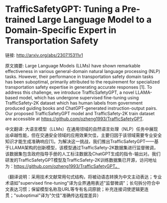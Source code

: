 # TrafficSafetyGPT: Tuning a Pre-trained Large Language Model to a Domain-Specific Expert in Transportation Safety

链接: http://arxiv.org/abs/2307.15311v1

原文摘要:
Large Language Models (LLMs) have shown remarkable effectiveness in various
general-domain natural language processing (NLP) tasks. However, their
performance in transportation safety domain tasks has been suboptimal,
primarily attributed to the requirement for specialized transportation safety
expertise in generating accurate responses [1]. To address this challenge, we
introduce TrafficSafetyGPT, a novel LLAMA-based model, which has undergone
supervised fine-tuning using TrafficSafety-2K dataset which has human labels
from government produced guiding books and ChatGPT-generated instruction-output
pairs. Our proposed TrafficSafetyGPT model and TrafficSafety-2K train dataset
are accessible at https://github.com/ozheng1993/TrafficSafetyGPT.

中文翻译:
大语言模型（LLMs）在通用领域的自然语言处理（NLP）任务中展现出卓越性能，但在交通安全领域的应用效果欠佳，主要归因于该领域需要专业安全知识才能生成准确响应[1]。为解决这一挑战，我们推出TrafficSafetyGPT——基于LLAMA架构的创新模型，该模型通过TrafficSafety-2K数据集进行监督微调，该数据集包含政府指导手册的人工标注数据及ChatGPT生成的指令-输出对。我们研发的TrafficSafetyGPT模型及TrafficSafety-2K训练数据集已开源，访问地址为：https://github.com/ozheng1993/TrafficSafetyGPT。

（翻译说明：采用技术文献常用句式结构，将被动语态转换为中文主动表达；专业术语如"supervised fine-tuning"译为业界通用表述"监督微调"；长句拆分符合中文表达习惯；保留模型名称及URL等专有名词原貌；补充连接词使逻辑更连贯；"suboptimal"译为"欠佳"准确传达程度差异）
